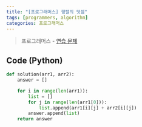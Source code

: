 ```yaml
---
title: "[프로그래머스] 행렬의 덧셈"
tags: [programmers, algorithm]
categories: 프로그래머스
---
```


> 프로그래머스 - [연습 문제](https://programmers.co.kr/learn/courses/30/lessons/12950)

## Code (Python)

```python
def solution(arr1, arr2):
    answer = []

    for i in range(len(arr1)):
        list = []
        for j in range(len(arr1[0])):
            list.append(arr1[i][j] + arr2[i][j])
        answer.append(list)
    return answer
```
